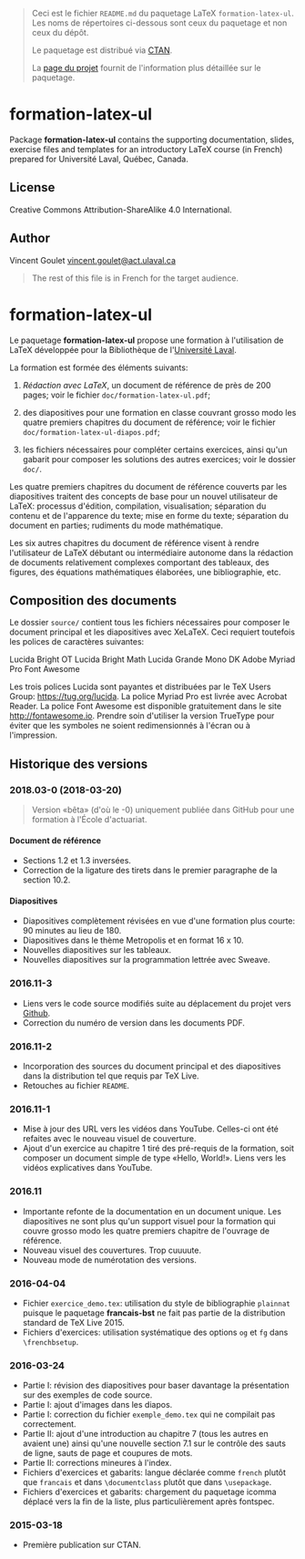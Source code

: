 > Ceci est le fichier `README.md` du paquetage LaTeX
> `formation-latex-ul`. Les noms de répertoires ci-dessous sont ceux
> du paquetage et non ceux du dépôt.
>
> Le paquetage est distribué via
> [CTAN](https://www.ctan.org/pkg/formation-latex-ul).
>
> La
> [page du projet](https://vigou3.github.io/formation-latex-ul)
> fournit de l'information plus détaillée sur le paquetage.

# formation-latex-ul

Package **formation-latex-ul** contains the supporting documentation,
slides, exercise files and templates for an introductory LaTeX course
(in French) prepared for Université Laval, Québec, Canada.

## License

Creative Commons Attribution-ShareAlike 4.0 International.

## Author

Vincent Goulet <vincent.goulet@act.ulaval.ca>

> The rest of this file is in French for the target audience.

# formation-latex-ul

Le paquetage **formation-latex-ul** propose une formation à
l'utilisation de LaTeX développée pour la Bibliothèque de
l'[Université Laval](https://www.ulaval.ca).

La formation est formée des éléments suivants:

1. *Rédaction avec LaTeX*, un document de référence de près de
   200 pages; voir le fichier `doc/formation-latex-ul.pdf`;

2. des diapositives pour une formation en classe couvrant grosso modo
   les quatre premiers chapitres du document de référence; voir le
   fichier `doc/formation-latex-ul-diapos.pdf`;

3. les fichiers nécessaires pour compléter certains exercices, ainsi
   qu'un gabarit pour composer les solutions des autres exercices; voir
   le dossier `doc/`.

Les quatre premiers chapitres du document de référence couverts par
les diapositives traitent des concepts de base pour un nouvel
utilisateur de LaTeX: processus d'édition, compilation, visualisation;
séparation du contenu et de l'apparence du texte; mise en forme du
texte; séparation du document en parties; rudiments du mode
mathématique.

Les six autres chapitres du document de référence visent à rendre
l'utilisateur de LaTeX débutant ou intermédiaire autonome dans la
rédaction de documents relativement complexes comportant des tableaux,
des figures, des équations mathématiques élaborées, une bibliographie,
etc.

## Composition des documents

Le dossier `source/` contient tous les fichiers nécessaires pour
composer le document principal et les diapositives avec XeLaTeX. Ceci
requiert toutefois les polices de caractères suivantes:

  Lucida Bright OT
  Lucida Bright Math
  Lucida Grande Mono DK
  Adobe Myriad Pro
  Font Awesome

Les trois polices Lucida sont payantes et distribuées par le TeX Users
Group: https://tug.org/lucida. La police Myriad Pro est livrée avec
Acrobat Reader. La police Font Awesome est disponible gratuitement
dans le site http://fontawesome.io. Prendre soin d'utiliser la version
TrueType pour éviter que les symboles ne soient redimensionnés à
l'écran ou à l'impression.

## Historique des versions

### 2018.03-0 (2018-03-20)

> Version «bêta» (d'où le -0) uniquement publiée dans GitHub pour une
> formation à l'École d'actuariat.

#### Document de référence

- Sections 1.2 et 1.3 inversées.
- Correction de la ligature des tirets dans le premier paragraphe de
  la section 10.2.

#### Diapositives

- Diapositives complètement révisées en vue d'une formation plus
  courte: 90 minutes au lieu de 180.
- Diapositives dans le thème Metropolis et en format 16 x 10.
- Nouvelles diapositives sur les tableaux.
- Nouvelles diapositives sur la programmation lettrée avec Sweave.

### 2016.11-3

- Liens vers le code source modifiés suite au déplacement du projet
  vers [Github](https://github.com/vigou3/formation-latex-ul).
- Correction du numéro de version dans les documents PDF.

### 2016.11-2

- Incorporation des sources du document principal et des diapositives
  dans la distribution tel que requis par TeX Live.
- Retouches au fichier `README`.

### 2016.11-1

- Mise à jour des URL vers les vidéos dans YouTube. Celles-ci ont été
  refaites avec le nouveau visuel de couverture.
- Ajout d'un exercice au chapitre 1 tiré des pré-requis de la
  formation, soit composer un document simple de type «Hello, World!».
  Liens vers les vidéos explicatives dans YouTube.

### 2016.11

- Importante refonte de la documentation en un document unique. Les
  diapositives ne sont plus qu'un support visuel pour la formation qui
  couvre grosso modo les quatre premiers chapitre de l'ouvrage de
  référence.
- Nouveau visuel des couvertures. Trop cuuuute.
- Nouveau mode de numérotation des versions.

### 2016-04-04

- Fichier `exercice_demo.tex`: utilisation du style de bibliographie
  `plainnat` puisque le paquetage **francais-bst** ne fait pas partie de la
  distribution standard de TeX Live 2015.
- Fichiers d'exercices: utilisation systématique des options `og` et
  `fg` dans `\frenchbsetup`.

### 2016-03-24

- Partie I: révision des diapositives pour baser davantage la
  présentation sur des exemples de code source.
- Partie I: ajout d'images dans les diapos.
- Partie I: correction du fichier `exemple_demo.tex` qui ne compilait
  pas correctement.
- Partie II: ajout d'une introduction au chapitre 7 (tous les autres
  en avaient une) ainsi qu'une nouvelle section 7.1 sur le contrôle
  des sauts de ligne, sauts de page et coupures de mots.
- Partie II: corrections mineures à l'index.
- Fichiers d'exercices et gabarits: langue déclarée comme `french`
  plutôt que `francais` et dans `\documentclass` plutôt que dans
  `\usepackage`.
- Fichiers d'exercices et gabarits: chargement du paquetage icomma
  déplacé vers la fin de la liste, plus particulièrement après
  fontspec.

### 2015-03-18

- Première publication sur CTAN.
